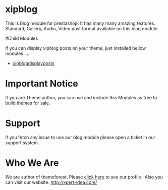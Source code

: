 # xipblog
This is blog module for prestashop. It has many many amazing features. Standard, Gallery, Audio, Video post format available on this blog module. 

#Child Modules

If you can display xipblog posts on your theme, just installed bellow modules ....

* <a target="_blank" href="https://github.com/xpert-idea/xipblogdisplayposts">xipblogdisplayposts</a>

# Important Notice
If you are Theme author, you can use and include this Modules as free to build themes for sale.

# Support
If you fetch any issue to use our blog module please open a ticket in our support system. 

# Who We Are

We are author of themeforest, Please <a href="https://themeforest.net/user/xpert-idea/portfolio?ref=xpert-idea">click here</a> to see our profile . Also you can visit our website. http://xpert-idea.com/
